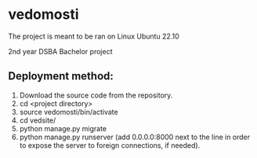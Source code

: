 # vedomosti

The project is meant to be ran on Linux Ubuntu 22.10

2nd year DSBA Bachelor project 

## Deployment method:
1. Download the source code from the repository.
2. cd \<project directory\>
3. source vedomosti/bin/activate
4. cd vedsite/
5. python manage.py migrate
6. python manage.py runserver (add 0.0.0.0:8000 next to the line in order to expose the server to foreign connections, if needed).
